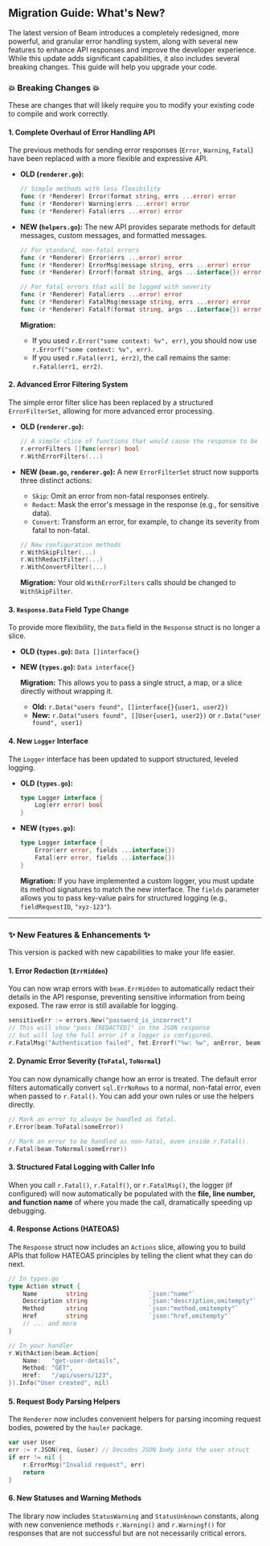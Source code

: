 ## Migration Guide: What's New?

The latest version of Beam introduces a completely redesigned, more powerful, and granular error handling system, along with several new features to enhance API responses and improve the developer experience. While this update adds significant capabilities, it also includes several breaking changes. This guide will help you upgrade your code.

### 💥 Breaking Changes 💥

These are changes that will likely require you to modify your existing code to compile and work correctly.

#### 1. Complete Overhaul of Error Handling API

The previous methods for sending error responses (`Error`, `Warning`, `Fatal`) have been replaced with a more flexible and expressive API.

*   **OLD (`renderer.go`):**
    ```go
    // Simple methods with less flexibility
    func (r *Renderer) Error(format string, errs ...error) error
    func (r *Renderer) Warning(errs ...error) error
    func (r *Renderer) Fatal(errs ...error) error
    ```

*   **NEW (`helpers.go`):**
    The new API provides separate methods for default messages, custom messages, and formatted messages.
    ```go
    // For standard, non-fatal errors
    func (r *Renderer) Error(errs ...error) error
    func (r *Renderer) ErrorMsg(message string, errs ...error) error
    func (r *Renderer) Errorf(format string, args ...interface{}) error

    // For fatal errors that will be logged with severity
    func (r *Renderer) Fatal(errs ...error) error
    func (r *Renderer) FatalMsg(message string, errs ...error) error
    func (r *Renderer) Fatalf(format string, args ...interface{}) error
    ```

    **Migration:**
    *   If you used `r.Error("some context: %v", err)`, you should now use `r.Errorf("some context: %v", err)`.
    *   If you used `r.Fatal(err1, err2)`, the call remains the same: `r.Fatal(err1, err2)`.

#### 2. Advanced Error Filtering System

The simple error filter slice has been replaced by a structured `ErrorFilterSet`, allowing for more advanced error processing.

*   **OLD (`renderer.go`):**
    ```go
    // A simple slice of functions that would cause the response to be skipped.
    r.errorFilters []func(error) bool
    r.WithErrorFilters(...)
    ```

*   **NEW (`beam.go`, `renderer.go`):**
    A new `ErrorFilterSet` struct now supports three distinct actions:
    *   `Skip`: Omit an error from non-fatal responses entirely.
    *   `Redact`: Mask the error's message in the response (e.g., for sensitive data).
    *   `Convert`: Transform an error, for example, to change its severity from fatal to non-fatal.
    ```go
    // New configuration methods
    r.WithSkipFilter(...)
    r.WithRedactFilter(...)
    r.WithConvertFilter(...)
    ```

    **Migration:**
    Your old `WithErrorFilters` calls should be changed to `WithSkipFilter`.

#### 3. `Response.Data` Field Type Change

To provide more flexibility, the `Data` field in the `Response` struct is no longer a slice.

*   **OLD (`types.go`):** `Data []interface{}`
*   **NEW (`types.go`):** `Data interface{}`

    **Migration:**
    This allows you to pass a single struct, a map, or a slice directly without wrapping it.
    *   **Old:** `r.Data("users found", []interface{}{user1, user2})`
    *   **New:** `r.Data("users found", []User{user1, user2})` or `r.Data("user found", user1)`

#### 4. New `Logger` Interface

The `Logger` interface has been updated to support structured, leveled logging.

*   **OLD (`types.go`):**
    ```go
    type Logger interface {
        Log(err error) bool
    }
    ```
*   **NEW (`types.go`):**
    ```go
    type Logger interface {
        Error(err error, fields ...interface{})
        Fatal(err error, fields ...interface{})
    }
    ```
    **Migration:**
    If you have implemented a custom logger, you must update its method signatures to match the new interface. The `fields` parameter allows you to pass key-value pairs for structured logging (e.g., `fieldRequestID`, `"xyz-123"`).

---

### ✨ New Features & Enhancements ✨

This version is packed with new capabilities to make your life easier.

#### 1. Error Redaction (`ErrHidden`)

You can now wrap errors with `beam.ErrHidden` to automatically redact their details in the API response, preventing sensitive information from being exposed. The raw error is still available for logging.

```go
sensitiveErr := errors.New("password_is_incorrect")
// This will show "pass [REDACTED]" in the JSON response
// but will log the full error if a logger is configured.
r.FatalMsg("Authentication failed", fmt.Errorf("%w: %w", anError, beam.ErrHidden))
```

#### 2. Dynamic Error Severity (`ToFatal`, `ToNormal`)

You can now dynamically change how an error is treated. The default error filters automatically convert `sql.ErrNoRows` to a normal, non-fatal error, even when passed to `r.Fatal()`. You can add your own rules or use the helpers directly.

```go
// Mark an error to always be handled as fatal.
r.Error(beam.ToFatal(someError))

// Mark an error to be handled as non-fatal, even inside r.Fatal().
r.Fatal(beam.ToNormal(someError))
```

#### 3. Structured Fatal Logging with Caller Info

When you call `r.Fatal()`, `r.Fatalf()`, or `r.FatalMsg()`, the logger (if configured) will now automatically be populated with the **file, line number, and function name** of where you made the call, dramatically speeding up debugging.

#### 4. Response Actions (HATEOAS)

The `Response` struct now includes an `Actions` slice, allowing you to build APIs that follow HATEOAS principles by telling the client what they can do next.

```go
// In types.go
type Action struct {
    Name        string                 `json:"name"`
    Description string                 `json:"description,omitempty"`
    Method      string                 `json:"method,omitempty"`
    Href        string                 `json:"href,omitempty"`
    // ... and more
}

// In your handler
r.WithAction(beam.Action{
    Name:   "get-user-details",
    Method: "GET",
    Href:   "/api/users/123",
}).Info("User created", nil)
```

#### 5. Request Body Parsing Helpers

The `Renderer` now includes convenient helpers for parsing incoming request bodies, powered by the `hauler` package.

```go
var user User
err := r.JSON(req, &user) // Decodes JSON body into the user struct
if err != nil {
    r.ErrorMsg("Invalid request", err)
    return
}
```

#### 6. New Statuses and Warning Methods

The library now includes `StatusWarning` and `StatusUnknown` constants, along with new convenience methods `r.Warning()` and `r.Warningf()` for responses that are not successful but are not necessarily critical errors.